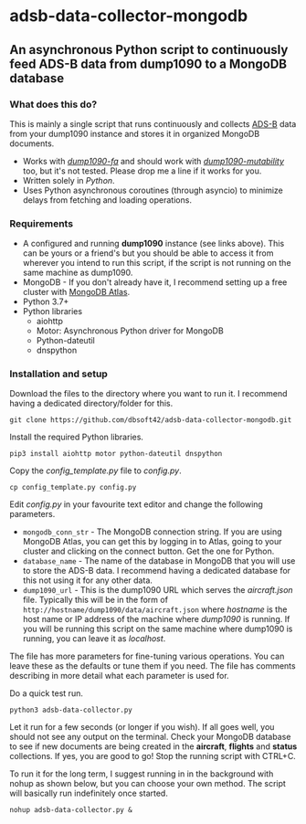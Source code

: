 adsb-data-collector-mongodb
======
## An asynchronous Python script to continuously feed ADS-B data from dump1090 to a MongoDB database

### What does this do?
This is mainly a single script that runs continuously and collects [ADS-B](https://en.wikipedia.org/wiki/Automatic_Dependent_Surveillance%E2%80%93Broadcast "What is ADS-B?") data from your dump1090 instance and stores it in organized MongoDB documents.

* Works with *[dump1090-fa](https://github.com/adsbxchange/dump1090-fa)* and should work with *[dump1090-mutability](https://github.com/adsbxchange/dump1090-mutability)* too, but it's not tested. Please drop me a line if it works for you.
* Written solely in *Python*.
* Uses Python asynchronous coroutines (through asyncio) to minimize delays from fetching and loading operations.

### Requirements
* A configured and running **dump1090** instance (see links above). This can be yours or a friend's but you should be able to access it from wherever you intend to run this script, if the script is not running on the same machine as dump1090.
* MongoDB - If you don't already have it, I recommend setting up a free cluster with [MongoDB Atlas](https://www.mongodb.com/cloud/atlas).
* Python 3.7+
* Python libraries
  * aiohttp
  * Motor: Asynchronous Python driver for MongoDB
  * Python-dateutil
  * dnspython

### Installation and setup
Download the files to the directory where you want to run it. I recommend having a dedicated directory/folder for this.
```
git clone https://github.com/dbsoft42/adsb-data-collector-mongodb.git
```
Install the required Python libraries.
```
pip3 install aiohttp motor python-dateutil dnspython
```
Copy the *config_template.py* file to *config.py*.
```
cp config_template.py config.py
```
Edit *config.py* in your favourite text editor and change the following parameters.
* `mongodb_conn_str` - The MongoDB connection string. If you are using MongoDB Atlas, you can get this by logging in to Atlas, going to your cluster and clicking on the connect button. Get the one for Python.
* `database_name` - The name of the database in MongoDB that you will use to store the ADS-B data. I recommend having a dedicated database for this not using it for any other data.
* `dump1090_url` - This is the dump1090 URL which serves the *aircraft.json* file. Typically this will be in the form of `http://hostname/dump1090/data/aircraft.json` where *hostname* is the host name or IP address of the machine where *dump1090* is running. If you will be running this script on the same machine where dump1090 is running, you can leave it as *localhost*.

The file has more parameters for fine-tuning various operations. You can leave these as the defaults or tune them if you need. The file has comments describing in more detail what each parameter is used for.

Do a quick test run.
```
python3 adsb-data-collector.py
```
Let it run for a few seconds (or longer if you wish). If all goes well, you should not see any output on the terminal. Check your MongoDB database to see if new documents are being created in the **aircraft**, **flights** and **status** collections. If yes, you are good to go! Stop the running script with CTRL+C.

To run it for the long term, I suggest running in in the background with nohup as shown below, but you can choose your own method. The script will basically run indefinitely once started.
```
nohup adsb-data-collector.py &
```
